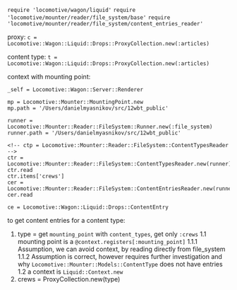 `require 'locomotive/wagon/liquid'`
`require 'locomotive/mounter/reader/file_system/base'`
`require 'locomotive/mounter/reader/file_system/content_entries_reader'`

proxy:
`c = Locomotive::Wagon::Liquid::Drops::ProxyCollection.new(:articles)`

content type:
`t = Locomotive::Wagon::Liquid::Drops::ProxyCollection.new(:articles)`

context with mounting point:
```
_self = Locomotive::Wagon::Server::Renderer

mp = Locomotive::Mounter::MountingPoint.new
mp.path = '/Users/danielmyasnikov/src/12wbt_public'

runner = Locomotive::Mounter::Reader::FileSystem::Runner.new(:file_system)
runner.path = '/Users/danielmyasnikov/src/12wbt_public'

<!-- ctp = Locomotive::Mounter::Reader::FileSystem::ContentTypesReader -->
ctr = Locomotive::Mounter::Reader::FileSystem::ContentTypesReader.new(runner)
ctr.read
ctr.items['crews']
cer = Locomotive::Mounter::Reader::FileSystem::ContentEntriesReader.new(runner)
cer.read
```


```
ce = Locomotive::Wagon::Liquid::Drops::ContentEntry
```


to get content entries for a content type:

1. type = get `mounting_point` with `content_types`, get only `:crews`
1.1 mounting point is a `@context.registers[:mounting_point]`
1.1.1 Assumption, we can avoid context, by reading directly from file_system
1.1.2 Assumption is correct, however requires further investigation and why `Locomotive::Mounter::Models::ContentType` does not have entries
1.2 a context is `Liquid::Context.new`
2. crews = ProxyCollection.new(type)
